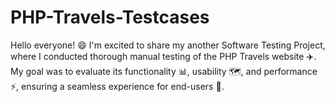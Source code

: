 # PHP-Travels-Testcases
Hello everyone! 😄 I'm excited to share my another Software Testing Project, where I conducted thorough manual testing of the PHP Travels website ✈️. My goal was to evaluate its functionality 📊, usability 🗺️, and performance ⚡️, ensuring a seamless experience for end-users 👥.
